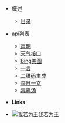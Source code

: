 - 概述

  - [目录](/)

- api列表

  - [声明](/api/)
  - [天气接口](/api/weather)
  - [Bing美图](/api/nicebing)
  - [一言](/api/hitokoto)
  - [二维码生成](/api/qrcode)
  - [每日一文](/api/onearticle)
  - [毒鸡汤](/api/nows)

- **Links**
- [![我若为王](https://assets.ifking.cn/favicon.png!/fw/16)我若为王](https://ifking.cn)